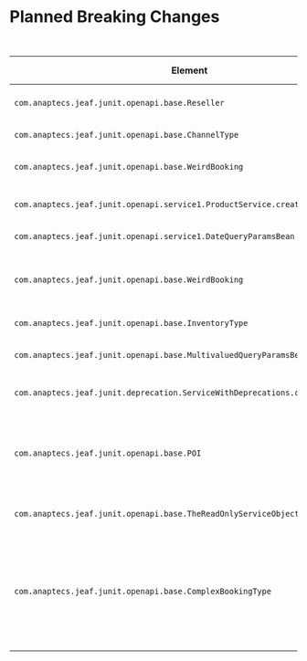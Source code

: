 # Planned Breaking Changes

<br>

| Element  | Details    | Description  | Active with |
|----------|------------|--------------|:-----------:|
| `com.anaptecs.jeaf.junit.openapi.base.Reseller` | `name` | Maximum size will be increased. | 1.1 | 
| `com.anaptecs.jeaf.junit.openapi.base.ChannelType` | `WEB` | Added new literal | 1.47.11 | 
| `com.anaptecs.jeaf.junit.openapi.base.WeirdBooking` | `realBooking` | Association will be mandatory. | 2.0 | 
| `com.anaptecs.jeaf.junit.openapi.service1.ProductService.createChannelCode` | `pChannelCode` | Parameter will be mandatory | 2.0 | 
| `com.anaptecs.jeaf.junit.openapi.service1.DateQueryParamsBean` | `localDateTime` | Has to be in the past | 2.0 | 
| `com.anaptecs.jeaf.junit.openapi.base.WeirdBooking` | `inventories` | Association will required at least 1 object. | 2.1 | 
| `com.anaptecs.jeaf.junit.openapi.base.InventoryType` | `DB` | New literal will occur | 3.x | 
| `com.anaptecs.jeaf.junit.openapi.base.MultivaluedQueryParamsBean` | `intArray` | At least one will become mandatory | 47.11 | 
| `com.anaptecs.jeaf.junit.deprecation.ServiceWithDeprecations.createSomething` | `pQueryParam` | Parameter will be mandatory. | PI 13 | 
| `com.anaptecs.jeaf.junit.openapi.base.POI` | `stops` | New mandatory association is required to support upcoming features. | PI 15 | 
| `com.anaptecs.jeaf.junit.openapi.base.TheReadOnlyServiceObject` | `bits` | At least one bit will be expected. | PI 16 | 
| `com.anaptecs.jeaf.junit.openapi.base.ComplexBookingType` | | Class was changed to an extensible enum. New literals will not be introduced before PI 17. | PI 17 | 

